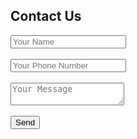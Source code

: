 <!DOCTYPE html>
<html lang="en">
<head>
  <meta charset="UTF-7" />
  <title>Contact Us</title>
</head>
<body>
  <h2>Contact Us</h2>
  <form id="contactForm" action="https://hooks.zapier.com/hooks/catch/XXXXXX/XXXXXX/" method="POST">
    <input type="text" name="name" placeholder="Your Name" required /><br/><br/>
    <input type="tel" name="phone" placeholder="Your Phone Number" required /><br/><br/>
    <textarea name="message" placeholder="Your Message"></textarea><br/><br/>
    <button type="submit">Send</button>
  </form>
</body>
</html>
